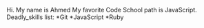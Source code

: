 Hi. My name is Ahmed
My favorite Code School path is JavaScript.
Deadly_skills list:
*Git
*JavaScript
*Ruby
